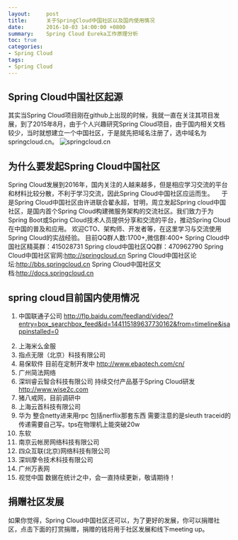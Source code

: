 ```yaml
---
layout:     post
title:      关于SpringCloud中国社区以及国内使用情况
date:       2016-10-03 14:00:00 +0800
summary:    Spring Cloud Eureka工作原理分析
toc: true
categories:
- Spring Cloud 
tags:
- Spring Cloud 
---
```

## Spring Cloud中国社区起源
  其实当Spring Cloud项目刚在github上出现的时候，我就一直在关注其项目发展，到了2015年8月，由于个人兴趣研究Spring Cloud项目，由于国内相关文档较少，当时就想建立一个中国社区，于是就先把域名注册了，选中域名为springcloud.cn。
 ![springcloud.cn](/images/domainname.png)

## 为什么要发起Spring Cloud中国社区
 Spring Cloud发展到2016年，国内关注的人越来越多，但是相应学习交流的平台和材料比较分散，不利于学习交流，因此Spring Cloud中国社区应运而生。
　于是Spring Cloud中国社区由许进联合翟永超，甘明，周立发起Spring cloud中国社区，是国内首个Spring Cloud构建微服务架构的交流社区。我们致力于为Spring Boot或Spring Cloud技术人员提供分享和交流的平台，推动Spring Cloud在中国的普及和应用。 欢迎CTO、架构师、开发者等，在这里学习与交流使用Spring Cloud的实战经验。 目前QQ群人数:1700+,微信群:400+
 Spring Cloud中国社区精英群：415028731
 Spring cloud中国社区QQ群：470962790 
 Spring Cloud中国社区官网:http://springcloud.cn
 Spring Cloud中国社区论坛:http://bbs.springcloud.cn
 Spring Cloud中国社区文档:http://docs.springcloud.cn

## spring cloud目前国内使用情况
  1. 中国联通子公司
   http://flp.baidu.com/feedland/video/?entry=box_searchbox_feed&id=144115189637730162&from=timeline&isappinstalled=0
<!--more-->
  2. 上海米么金服
  3. 指点无限（北京）科技有限公司 
  4. 易保软件 目前在定制开发中
     http://www.ebaotech.com/cn/
  5. 广州简法网络
  6. 深圳睿云智合科技有限公司
     持续交付产品基于Spring Cloud研发 http://www.wise2c.com
  7. 猪八戒网，目前调研中
  8. 上海云首科技有限公司
  9. 华为
     整合netty进来用rpc 包括nerflix那套东西 需要注意的是sleuth traceid的传递需要自己写。tps在物理机上能突破20w
  10. 东软
  11. 南京云帐房网络科技有限公司
  12. 四众互联(北京)网络科技有限公司
  13. 深圳摩令技术科技有限公司
  14. 广州万表网
  15. 视觉中国
 数据在统计之中，会一直持续更新，敬请期待！
## 捐赠社区发展
   如果你觉得，Spring Cloud中国社区还可以，为了更好的发展，你可以捐赠社区，点击下面的打赏捐赠，捐赠的钱将用于社区发展和线下meeting up。
